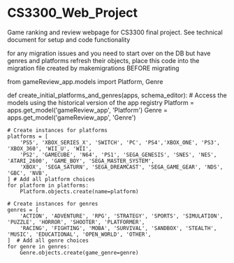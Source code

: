 # CS3300_Web_Project
Game ranking and review webpage for CS3300 final project.
See technical document for setup and code functionality

for any migration issues and you need to start over on the DB but have genres and platforms refresh their objects, place
this code into the migration file created by makemigrations BEFORE migrating


from gameReview_app.models import Platform, Genre

def create_initial_platforms_and_genres(apps, schema_editor):
    # Access the models using the historical version of the app registry
    Platform = apps.get_model('gameReview_app', 'Platform')
    Genre = apps.get_model('gameReview_app', 'Genre')

    # Create instances for platforms
    platforms = [
        'PS5', 'XBOX_SERIES_X', 'SWITCH', 'PC', 'PS4','XBOX_ONE', 'PS3', 'XBOX_360', 'WII_U', 'WII',
        'PS2', 'GAMECUBE', 'N64', 'PS1', 'SEGA_GENESIS', 'SNES', 'NES', 'ATARI_2600', 'GAME_BOY', 'SEGA_MASTER_SYSTEM',
        'XBOX', 'SEGA_SATURN', 'SEGA_DREAMCAST', 'SEGA_GAME_GEAR', 'NDS', 'GBC', 'NVB', 
    ] # Add all platform choices
    for platform in platforms:
        Platform.objects.create(name=platform)

    # Create instances for genres
    genres = [
        'ACTION', 'ADVENTURE', 'RPG', 'STRATEGY', 'SPORTS', 'SIMULATION', 'PUZZLE', 'HORROR', 'SHOOTER', 'PLATFORMER', 
        'RACING', 'FIGHTING', 'MOBA', 'SURVIVAL', 'SANDBOX', 'STEALTH', 'MUSIC', 'EDUCATIONAL', 'OPEN_WORLD', 'OTHER',
    ]  # Add all genre choices
    for genre in genres:
        Genre.objects.create(game_genre=genre)